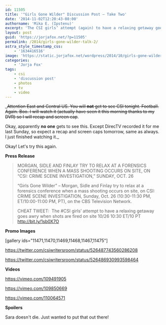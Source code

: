 ```yaml
---
id: 11505
title: '"Girls Gone Wilder" Discussion Post — Take Two'
date: '2014-11-02T12:20:43-08:00'
authorname: 'Mika E. (Ipstenu)'
excerpt: 'The CSI girls’ attempt (again) to have a relaxing getaway goes awry when shots are fired on site.'
layout: post
guid: 'https://jorjafox.net/?p=11505'
permalink: /2014/girls-gone-wilder-talk-2/
astra_style_timestamp_css:
    - '1634416516'
image: 'https://static.jorjafox.net/wordpress/2014/10/girls-gone-wilder_006.jpg'
categories:
    - 'Jorja Fox'
tags:
    - csi
    - 'discussion post'
    - photos
    - tv
    - video
---
```


_<del>Attention East and Central US. You will **not** get to see CSI tonight. Football. Again. Boo. I will watch it (actually have seen it this morning thanks to my DVR) so I will recap and screen cap</del>.

Okay, apparently **no one** gets to see this. Except DirecTV recorded it for me last Sunday, so expect a recap and screen caps tomorrow, same as always. I just finished watching it._

Okay! Let's try this again.

**Press Release**
<blockquote>MORGAN, SIDLE AND FINLAY TRY TO RELAX AT A FORENSICS CONFERENCE WHEN A MASS SHOOTING OCCURS ON SITE, ON “CSI: CRIME SCENE INVESTIGATION,” SUNDAY, OCT. 26

“Girls Gone Wilder” – Morgan, Sidle and Finlay try to relax at a forensics conference when a mass shooting occurs on site, on CSI: CRIME SCENE INVESTIGATION, Sunday, Oct. 26 (10:30-11:30 PM, ET/10:00-11:00 PM, PT), on the CBS Television Network.

CHEAT TWEET:  The #CSI girls’ attempt to have a relaxing getaway goes awry when shots are fired on site 10/26 10:30 ET/10 PT http://bit.ly/1sb0X7O</blockquote>
**Promo Images**

[gallery ids="11471,11470,11469,11468,11467,11475"]

https://twitter.com/csiwritersroom/status/526487743560286208

https://twitter.com/csiwritersroom/status/526486930993598464

**Videos**

https://vimeo.com/109491905

https://vimeo.com/109850669

https://vimeo.com/110064571

**Spoilers**

Sara doesn't die. Just wanted to put that out there!
